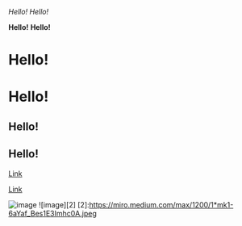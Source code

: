 *Hello!*
_Hello!_

**Hello!**
__Hello!__

# Hello!

Hello!
======

## Hello!

Hello!
------

[Link](https://github.com/YongceLi/cse15l-lab-reports/edit/main/index.md)

[Link][1]

[1]:https://github.com/YongceLi/cse15l-lab-reports/edit/main/index.md

![image](https://miro.medium.com/max/1200/1*mk1-6aYaf_Bes1E3Imhc0A.jpeg)
![image][2]
[2]:https://miro.medium.com/max/1200/1*mk1-6aYaf_Bes1E3Imhc0A.jpeg
